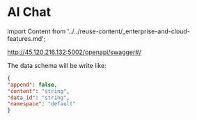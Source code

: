 # AI Chat

import Content from '../../reuse-content/_enterprise-and-cloud-features.md';

<Content />

http://45.120.216.132:5002/openapi/swagger#/

The data schema will be write like:
```json
{
"append": false,
"content": "string",
"data_id": "string",
"namespace": "default"
}
```